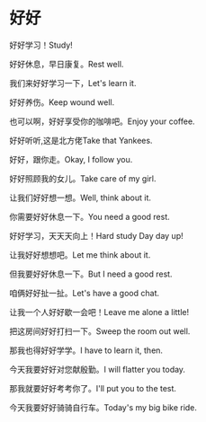 # 好好

<p><span class="chinese">好好学习！</span><span class="english">Study!</span></p>

<p><span class="chinese">好好休息，早日康复。</span><span class="english">Rest well.</span></p>

<p><span class="chinese">我们来好好学习一下，</span><span class="english">Let's learn it.</span></p>

<p><span class="chinese">好好养伤。</span><span class="english">Keep wound well.</span></p>

<p><span class="chinese">也可以啊，好好享受你的咖啡吧。</span><span class="english">Enjoy your coffee.</span></p>

<p><span class="chinese">好好听听,这是北方佬</span><span class="english">Take that Yankees.</span></p>

<p><span class="chinese">好好，跟你走。</span><span class="english">Okay, I follow you.</span></p>

<p><span class="chinese">好好照顾我的女儿。</span><span class="english">Take care of my girl.</span></p>

<p><span class="chinese">让我们好好想一想。</span><span class="english">Well, think about it.</span></p>

<p><span class="chinese">你需要好好休息一下。</span><span class="english">You need a good rest.</span></p>

<p><span class="chinese">好好学习，天天天向上！</span><span class="english">Hard study Day day up!</span></p>

<p><span class="chinese">让我好好想想吧。</span><span class="english">Let me think about it.</span></p>

<p><span class="chinese">但我要好好休息一下。</span><span class="english">But I need a good rest.</span></p>

<p><span class="chinese">咱俩好好扯一扯。</span><span class="english">Let's have a good chat.</span></p>

<p><span class="chinese">让我一个人好好歇一会吧！</span><span class="english">Leave me alone a little!</span></p>

<p><span class="chinese">把这房间好好打扫一下。</span><span class="english">Sweep the room out well.</span></p>

<p><span class="chinese">那我也得好好学学。</span><span class="english">I have to learn it, then.</span></p>

<p><span class="chinese">今天我要好好对您献殷勤。</span><span class="english">I will flatter you today.</span></p>

<p><span class="chinese">那我就要好好考考你了。</span><span class="english">I'll put you to the test.</span></p>

<p><span class="chinese">今天我要好好骑骑自行车。</span><span class="english">Today's my big bike ride.</span></p>

